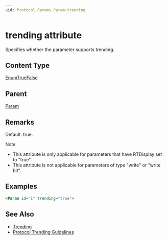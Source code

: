 ```yaml
---
uid: Protocol.Params.Param-trending
---
```


# trending attribute

Specifies whether the parameter supports trending.

## Content Type

[EnumTrueFalse](xref:Protocol-EnumTrueFalse)

## Parent

[Param](xref:Protocol.Params.Param)

## Remarks

Default: true.

> [!NOTE]
>
> - This attribute is only applicable for parameters that have RTDisplay set to "true".
> - This attribute is not applicable for parameters of type "write" or "write bit".

## Examples

```xml
<Param id="1" trending="true">
```

## See Also
- [Trending](xref:MonitoringTrending)
- [Protocol Trending Guidelines](xref:Trending1)
